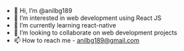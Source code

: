 - 👋 Hi, I’m @anilbg189
- 👀 I’m interested in web development using React JS
- 🌱 I’m currently learning react-native
- 💞️ I’m looking to collaborate on web development projects
- 📫 How to reach me - anilbg189@gmail.com

<!---
anilbg189/anilbg189 is a ✨ special ✨ repository because its `README.md` (this file) appears on your GitHub profile.
You can click the Preview link to take a look at your changes.
--->
